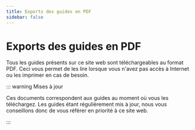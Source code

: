 ```yaml
---
title: Exports des guides en PDF
sidebar: false
---
```


# Exports des guides en PDF

Tous les guides présents sur ce site web sont téléchargeables au format PDF. Ceci vous permet de les lire lorsque vous n'avez pas accès à Internet ou les imprimer en cas de besoin.

<PDFExports/>

::: warning Mises à jour

Ces documents correspondent aux guides au moment où vous les téléchargez. Les guides étant régulièrement mis à jour, nous vous conseillons donc de vous référer en priorité à ce site web.

:::
